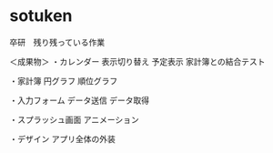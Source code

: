 # sotuken

卒研　残り残っている作業

＜成果物＞
・カレンダー
    表示切り替え
    予定表示
    家計簿との結合テスト
    
・家計簿
    円グラフ
    順位グラフ
    
・入力フォーム
    データ送信
    データ取得
    
・スプラッシュ画面
    アニメーション
    
・デザイン
    アプリ全体の外装
